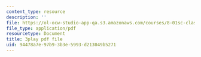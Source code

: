 ```yaml
---
content_type: resource
description: ''
file: https://ol-ocw-studio-app-qa.s3.amazonaws.com/courses/8-01sc-classical-mechanics-fall-2016/94478a7e97b93b3e5993d213049b5271_TF93gm1_O8M.pdf
file_type: application/pdf
resourcetype: Document
title: 3play pdf file
uid: 94478a7e-97b9-3b3e-5993-d213049b5271
---
```

